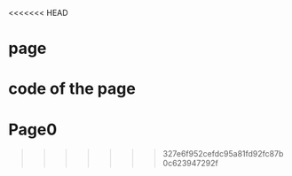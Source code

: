 <<<<<<< HEAD
# page
code of the page
=======
# Page0
>>>>>>> 327e6f952cefdc95a81fd92fc87b0c623947292f
